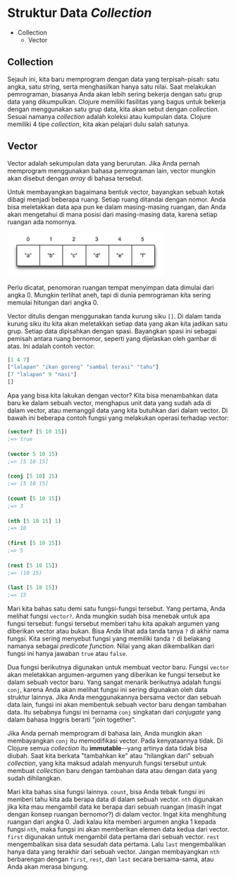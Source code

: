 Struktur Data _Collection_
==========================

* Collection
    * Vector

## Collection

Sejauh ini, kita baru memprogram dengan data yang terpisah-pisah: satu angka, satu string, serta menghasilkan hanya satu nilai. Saat melakukan pemrograman, biasanya Anda akan lebih sering bekerja dengan satu grup data yang dikumpulkan. Clojure memiliki fasilitas yang bagus untuk bekerja dengan menggunakan satu grup data, kita akan sebut dengan _collection_. Sesuai namanya _collection_ adalah koleksi atau kumpulan data. Clojure memiliki 4 tipe _collection_, kita akan pelajari dulu salah satunya.

## Vector

Vector adalah sekumpulan data yang berurutan. Jika Anda pernah memprogram menggunakan bahasa pemrograman lain, vector mungkin akan disebut dengan _array_ di bahasa tersebut.

Untuk membayangkan bagaimana bentuk vector, bayangkan sebuah kotak dibagi menjadi beberapa ruang. Setiap ruang ditandai dengan nomor. Anda bisa meletakkan data apa pun ke dalam masing-masing ruangan, dan Anda akan mengetahui di mana posisi dari masing-masing data, karena setiap ruangan ada nomornya.

![Vector](../images/vector.png)

Perlu dicatat, penomoran ruangan tempat menyimpan data dimulai dari angka 0. Mungkin terlihat aneh, tapi di dunia pemrograman kita sering memulai hitungan dari angka 0.

Vector ditulis dengan menggunakan tanda kurung siku `[]`. Di dalam tanda kurung siku itu kita akan meletakkan setiap data yang akan kita jadikan satu grup. Setiap data dipisahkan dengan spasi. Bayangkan spasi ini sebagai pemisah antara ruang bernomor, seperti yang dijelaskan oleh gambar di atas. Ini adalah contoh vector:

```clojure
[1 4 7]
["lalapan" "ikan goreng" "sambal terasi" "tahu"]
[7 "lalapan" 9 "nasi"]
[]
```

Apa yang bisa kita lakukan dengan vector? Kita bisa menambahkan data baru ke dalam sebuah vector, menghapus unit data yang sudah ada di dalam vector, atau memanggil data yang kita butuhkan dari dalam vector. Di bawah ini beberapa contoh fungsi yang melakukan operasi terhadap vector:

```clojure
(vector? [5 10 15])
;=> true

(vector 5 10 15)
;=> [5 10 15]

(conj [5 10] 15)
;=> [5 10 15]

(count [5 10 15])
;=> 3

(nth [5 10 15] 1)
;=> 10

(first [5 10 15])
;=> 5

(rest [5 10 15])
;=> (10 15)

(last [5 10 15])
;=> 15
```

Mari kita bahas satu demi satu fungsi-fungsi tersebut. Yang pertama, Anda melihat fungsi `vector?`. Anda mungkin sudah bisa menebak untuk apa fungsi tersebut: fungsi tersebut memberi tahu kita apakah argumen yang diberikan vector atau bukan. Bisa Anda lihat ada tanda tanya `?` di akhir nama fungsi. Kita sering menyebut fungsi yang memiliki tanda `?` di belakang namanya sebagai _predicate function_. Nilai yang akan dikembalikan dari fungsi ini hanya jawaban `true` atau `false`.

Dua fungsi berikutnya digunakan untuk membuat vector baru. Fungsi `vector` akan meletakkan argumen-argumen yang diberikan ke fungsi tersebut ke dalam sebuah vector baru. Yang sangat menarik berikutnya adalah fungsi `conj`, karena Anda akan melihat fungsi ini sering digunakan oleh data struktur lainnya. Jika Anda menggunakannya bersama vector dan sebuah data lain, fungsi ini akan membentuk sebuah vector baru dengan tambahan data. Itu sebabnya fungsi ini bernama `conj` singkatan dari _conjugate_ yang dalam bahasa Inggris berarti "join together".

Jika Anda pernah memprogram di bahasa lain, Anda mungkin akan membayangkan `conj` itu memodifikasi vector. Pada kenyataannya tidak. Di Clojure semua _collection_ itu __immutable__--yang artinya data tidak bisa diubah. Saat kita berkata "tambahkan ke" atau "hilangkan dari" sebuah _collection_, yang kita maksud adalah menyuruh fungsi tersebut untuk membuat _collection_ baru dengan tambahan data atau dengan data yang sudah dihilangkan.

Mari kita bahas sisa fungsi lainnya. `count`, bisa Anda tebak fungsi ini memberi tahu kita ada berapa data di dalam sebuah vector. `nth` digunakan jika kita mau mengambil data ke berapa dari sebuah ruangan (masih ingat dengan konsep ruangan bernomor?) di dalam vector. Ingat kita menghitung ruangan dari angka 0. Jadi kalau kita memberi argumen angka 1 kepada fungsi `nth`, maka fungsi ini akan memberikan elemen data kedua dari vector. `first` digunakan untuk mengambil data pertama dari sebuah vector. `rest` mengembalikan sisa data sesudah data pertama. Lalu `last` mengembalikan hanya data yang terakhir dari sebuah vector. Jangan membayangkan `nth` berbarengan dengan `first`, `rest`, dan `last` secara bersama-sama, atau Anda akan merasa bingung.
